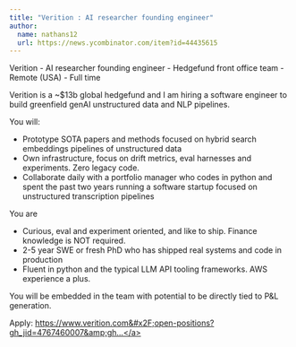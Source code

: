 ```yaml
---
title: "Verition : AI researcher founding engineer"
author:
  name: nathans12
  url: https://news.ycombinator.com/item?id=44435615
---
```


<JobNavigation />

Verition - AI researcher founding engineer - Hedgefund front office team - Remote (USA) - Full time

Verition is a ~$13b global hedgefund and I am hiring a software engineer to build greenfield genAI unstructured data and NLP pipelines.

You will:
 - Prototype SOTA papers and methods focused on hybrid search embeddings pipelines of unstructured data
 - Own infrastructure, focus on drift metrics, eval harnesses and experiments. Zero legacy code. 
 - Collaborate daily with a portfolio manager who codes in python and spent the past two years running a software startup focused on unstructured transcription pipelines

You are
 - Curious, eval and experiment oriented, and like to ship. Finance knowledge is NOT required.
 - 2-5 year SWE or fresh PhD who has shipped real systems and code in production
 - Fluent in python and the typical LLM API tooling frameworks. AWS experience a plus.

You will be embedded in the team with potential to be directly tied to P&amp;L generation.

Apply: <a href="https:&#x2F;&#x2F;www.verition.com&#x2F;open-positions?gh_jid=4767460007&amp;gh_src=4c08455f7us" rel="nofollow">https:&#x2F;&#x2F;www.verition.com&#x2F;open-positions?gh_jid=4767460007&amp;gh...</a>
<JobApplication />
